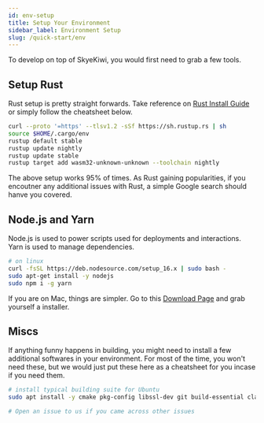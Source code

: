 ```yaml
---
id: env-setup 
title: Setup Your Environment
sidebar_label: Environment Setup
slug: /quick-start/env
---
```


To develop on top of SkyeKiwi, you would first need to grab a few tools. 

## Setup Rust

Rust setup is pretty straight forwards. Take reference on [Rust Install Guide](https://www.rust-lang.org/tools/install) or simply follow the cheatsheet below. 

```bash
curl --proto '=https' --tlsv1.2 -sSf https://sh.rustup.rs | sh
source $HOME/.cargo/env
rustup default stable
rustup update nightly
rustup update stable
rustup target add wasm32-unknown-unknown --toolchain nightly
```

The above setup works 95% of times. As Rust gaining popularities, if you encoutner any additional issues with Rust, a simple Google search should hanve you covered.

## Node.js and Yarn

Node.js is used to power scripts used for deployments and interactions. Yarn is used to manage dependencies. 

```bash
# on linux 
curl -fsSL https://deb.nodesource.com/setup_16.x | sudo bash -
sudo apt-get install -y nodejs
sudo npm i -g yarn
```

If you are on Mac, things are simpler. Go to this [Download Page](https://nodejs.org/en/download/) and grab yourself a installer. 

## Miscs

If anything funny happens in building, you might need to install a few additional softwares in your environment. For most of the time, you won't need these, but we would just put these here as a cheatsheet for you incase if you need them. 

```bash
# install typical building suite for Ubuntu 
sudo apt install -y cmake pkg-config libssl-dev git build-essential clang libclang-dev curl

# Open an issue to us if you came across other issues
```

 